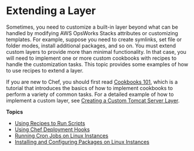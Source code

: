 # Extending a Layer<a name="workingcookbook-extend"></a>

Sometimes, you need to customize a built\-in layer beyond what can be handled by modifying AWS OpsWorks Stacks attributes or customizing templates\. For example, suppose you need to create symlinks, set file or folder modes, install additional packages, and so on\. You must extend custom layers to provide more than minimal functionality\. In that case, you will need to implement one or more custom cookbooks with recipes to handle the customization tasks\. This topic provides some examples of how to use recipes to extend a layer\.

If you are new to Chef, you should first read [Cookbooks 101](cookbooks-101.md), which is a tutorial that introduces the basics of how to implement cookbooks to perform a variety of common tasks\. For a detailed example of how to implement a custom layer, see [Creating a Custom Tomcat Server Layer](create-custom.md)\. 

**Topics**
+ [Using Recipes to Run Scripts](workingcookbook-extend-scripts.md)
+ [Using Chef Deployment Hooks](workingcookbook-extend-hooks.md)
+ [Running Cron Jobs on Linux Instances](workingcookbook-extend-cron.md)
+ [Installing and Configuring Packages on Linux Instances](workingcookbook-extend-package.md)
